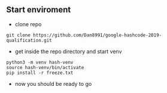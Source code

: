 ## Start enviroment

* clone repo

```console
git clone https://github.com/Dan8991/google-hashcode-2019-qualification.git
```

* get inside the repo directory and start venv
```console
python3 -m venv hash-venv
source hash-venv/bin/activate
pip install -r freeze.txt
```

* now you should be ready to go